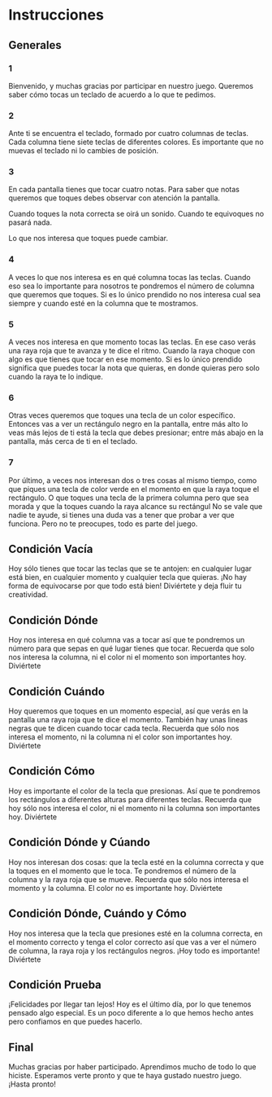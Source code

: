 # Instrucciones

## Generales

### 1
Bienvenido, y muchas gracias por participar en nuestro juego. Queremos saber cómo tocas un teclado de acuerdo a lo que te pedimos.

### 2
Ante ti se encuentra el teclado, formado por cuatro columnas de teclas.
Cada columna tiene siete teclas de diferentes colores. Es importante que no muevas el teclado ni lo cambies de posición.

### 3
En cada pantalla tienes que tocar cuatro notas. Para saber que notas queremos que toques debes observar con atención la pantalla.

Cuando toques la nota correcta se oirá un sonido. Cuando te equivoques no pasará nada.

Lo que nos interesa que toques puede cambiar.

### 4
A veces lo que nos interesa es en qué columna tocas las teclas. Cuando eso sea lo importante para nosotros te pondremos el número de columna que queremos que toques. Si es lo único prendido no nos interesa cual sea siempre y cuando esté en la columna que te mostramos.

### 5
A veces nos interesa en que momento tocas las teclas. En ese caso verás una raya roja que te avanza y te dice el ritmo. Cuando la raya choque con algo es que tienes que tocar en ese momento. Si es lo único prendido significa que puedes tocar la nota que quieras, en donde quieras pero solo cuando la raya te lo indique.

### 6
Otras veces queremos que toques una tecla de un color específico. Entonces vas a ver un rectángulo negro en la pantalla, entre más alto lo veas más lejos de ti está la tecla que debes presionar; entre más abajo en la pantalla, más cerca de ti en el teclado.

### 7
Por último, a veces nos interesan dos o tres cosas al mismo tiempo, como que piques una tecla de color verde en el momento en que la raya toque el rectángulo. O que toques una tecla de la primera columna pero que sea morada y que la toques cuando la raya alcance su rectángul No se vale que nadie te ayude, si tienes una duda vas a tener que probar a ver que funciona. Pero no te preocupes, todo es parte del juego.

## Condición Vacía

Hoy sólo tienes que tocar las teclas que se te antojen: en cualquier lugar está bien, en cualquier momento y cualquier tecla que quieras. ¡No hay forma de equivocarse por que todo está bien! Diviértete y deja fluir tu creatividad.

## Condición Dónde

Hoy nos interesa en qué columna vas a tocar así que te pondremos un número para que sepas en qué lugar tienes que tocar. Recuerda que solo nos interesa la columna, ni el color ni el momento son importantes hoy.  Diviértete

## Condición Cuándo

Hoy queremos que toques en un momento especial, así que verás en la pantalla una raya roja que te dice el momento. También hay unas lineas negras que te dicen cuando tocar cada tecla.  Recuerda que sólo nos interesa el momento, ni la columna ni el color son importantes hoy.  Diviértete

## Condición  Cómo

Hoy es importante el color de la tecla que presionas. Así que te pondremos los rectángulos a diferentes alturas para diferentes teclas. Recuerda que hoy sólo nos interesa el color, ni el momento ni la columna son importantes hoy.  Diviértete

## Condición Dónde y Cúando

Hoy nos interesan dos cosas: que la tecla esté en la columna correcta y que la toques en el momento que le toca. Te pondremos el número de la columna y la raya roja que se mueve. Recuerda que sólo nos interesa el momento y la columna. El color no es importante hoy. Diviértete

## Condición Dónde, Cuándo y Cómo

Hoy nos interesa que la tecla que presiones esté en la columna correcta, en el momento correcto y tenga el color correcto así que vas a ver el número de columna, la raya roja y los rectángulos negros. ¡Hoy todo es importante!  Diviértete

## Condición Prueba

¡Felicidades por llegar tan lejos! Hoy es el último día, por lo que tenemos pensado algo especial. Es un poco diferente a lo que hemos hecho antes pero confiamos en que puedes hacerlo.

## Final

Muchas gracias por haber participado. Aprendimos mucho de todo lo que hiciste. Esperamos verte pronto y que te haya gustado nuestro juego. ¡Hasta pronto!